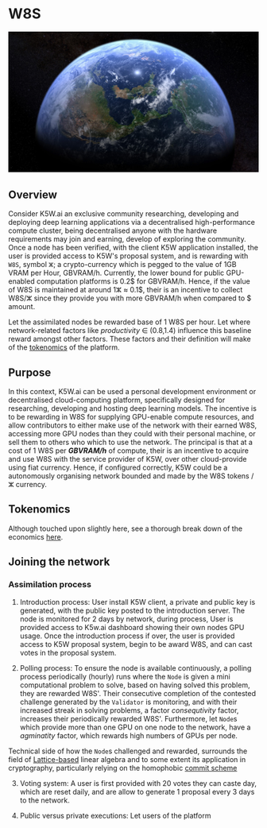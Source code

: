 # W8S

![]( img/w8s.png 'decentralised deep learning' )


## Overview 
Consider K5W.ai an exclusive community researching, developing and deploying deep learning applications via a decentralised high-performance compute cluster,  being decentralised anyone with the hardware requirements may join and earning, develop of exploring the community. Once a node has been verified, with the client K5W application installed, the user is provided access to K5W's proposal system, and is rewarding with `W8S`, symbol `ⵣ`; a crypto-currency which is pegged to the value of 1GB VRAM per Hour, GBVRAM/h. Currently, the lower bound for public GPU-enabled computation platforms is 0.2$ for GBVRAM/h. Hence, if the value of W8S is maintained at around 1ⵣ ≈ 0.1$, their is an incentive to collect W8S/ⵣ since they provide you with more GBVRAM/h when compared to $ amount. 


Let the assimilated nodes be rewarded base of 1 W8S per hour. Let where network-related factors like *productivity* ∈ (0.8,1.4) influence this baseline reward amongst other factors. These factors and their definition will make of the [tokenomics](https://en.wikipedia.org/wiki/Tokenomics) of the platform. 

## Purpose 
In this context, K5W.ai can be used a personal development environment or decentralised cloud-computing platform, specifically designed for researching, developing and hosting deep learning models. The incentive is to be rewarding in W8S for supplying GPU-enable compute resources, and allow contributors to either make use of the network with their earned W8S, accessing more GPU nodes than they could with their personal machine, or sell them to others who which to use the network. The principal is that at a cost of 1 W8S per ***GBVRAM/h*** of compute, their is an incentive to acquire and use W8S with the service provider of K5W, over  other cloud-provide using fiat currency. Hence, if configured correctly, K5W could be a autonomously organising network bounded and made  by the W8S tokens /  ⵣ currency. 

## Tokenomics 

Although touched upon slightly here, see a thorough  break down of the economics [here]( tokenomics/README.md). 

## Joining the network 

### Assimilation process 

1) Introduction process: User install K5W client, a private and public key is generated, with the public key posted to the introduction server. The node is monitored for 2 days by network, during process, User is provided access to K5w.ai dashboard showing their own nodes GPU usage. Once the introduction process if over, the user is provided access to K5W proposal system, begin to be award W8S, and can cast votes in the proposal system. 

2) Polling process: To ensure the node is available continuously, a polling process periodically (hourly) runs where the `Node` is given a mini computational problem to solve, based on having solved this problem, they are rewarded W8S'. Their consecutive completion of the contested challenge generated by the `Validator`  is monitoring, and with their increased streak in solving problems, a factor *consequtivity* factor, increases their periodically rewarded W8S'. Furthermore, let `Node`s which provide more than one GPU on one node to the network, have a *agminatity* factor, which rewards high numbers of GPUs per node. 

Technical side of how the `Node`s challenged and rewarded, surrounds the field of [Lattice-based](https://en.wikipedia.org/wiki/Lattice-based_cryptography) linear algebra and to some extent its application in cryptography, particularly relying on the homophobic [commit scheme](https://en.wikipedia.org/wiki/Commitment_scheme)

3) Voting system: A user is first provided with 20 votes they can caste day, which are reset daily, and are allow to generate 1 proposal every 3 days to the network.

4) Public versus private executions: Let users of the platform 






